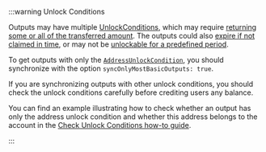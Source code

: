 :::warning Unlock Conditions

Outputs may have multiple [UnlockConditions](/tips/tips/TIP-0018#unlock-conditions), which may require [returning some or all of the transferred amount](/tips/tips/TIP-0018#storage-deposit-return-unlock-condition). The outputs could also [expire if not claimed in time](/tips/tips/TIP-0018#expiration-unlock-condition), or may not be [unlockable for a predefined period](/tips/tips/TIP-0018#timelock-unlock-condition).

To get outputs with only the [`AddressUnlockCondition`](/tips/tips/TIP-0018#address-unlock-condition), you should synchronize with the option `syncOnlyMostBasicOutputs: true`.

If you are synchronizing outputs with other unlock conditions, you should check the unlock conditions carefully before crediting users any balance.

You can find an example illustrating how to check whether an output has only the address unlock condition and whether this address belongs to the account in the [Check Unlock Conditions how-to guide](../how_tos/outputs_and_transactions/06_check_unlock_conditions.mdx).

:::
